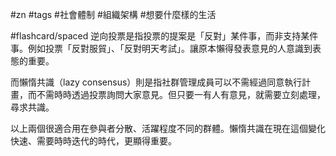 #zn #tags #社會體制 #組織架構 #想要什麼樣的生活 

#flashcard/spaced 
逆向投票是指投票的提案是「反對」某件事，而非支持某件事。例如投票「反對服貿」、「反對明天考試」。讓原本懶得發表意見的人意識到表態的重要。

而懶惰共識（lazy consensus）則是指社群管理成員可以不需經過同意執行計畫，而不需時時透過投票詢問大家意見。但只要一有人有意見，就需要立刻處理，尋求共識。

以上兩個很適合用在參與者分散、活躍程度不同的群體。懶惰共識在現在這個變化快速、需要時時迭代的時代，更顯得重要。